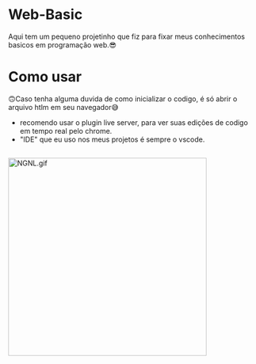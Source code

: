 # Web-Basic

Aqui tem um pequeno projetinho que fiz para fixar meus conhecimentos basicos em programação web.😎


# Como usar

🙃Caso tenha alguma duvida de como inicializar o codigo, é só abrir o arquivo htlm em seu navegador😅

- recomendo usar o plugin live server, para ver suas edições de codigo em tempo real pelo chrome.
- "IDE" que eu uso nos meus projetos é sempre o vscode. 

##

<img align="center" alt="NGNL.gif" height="400em" src="https://thumbs.gfycat.com/AdmirableHospitableHen-size_restricted.gif">


